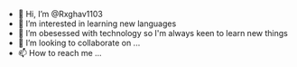 - 👋 Hi, I’m @Rxghav1103
- 👀 I’m interested in learning new languages
- 🌱 I’m obesessed with technology so I'm always keen to learn new things
- 💞️ I’m looking to collaborate on ...
- 📫 How to reach me ...

<!---
Rxghav1103/Rxghav1103 is a ✨ special ✨ repository because its `README.md` (this file) appears on your GitHub profile.
You can click the Preview link to take a look at your changes.
--->
